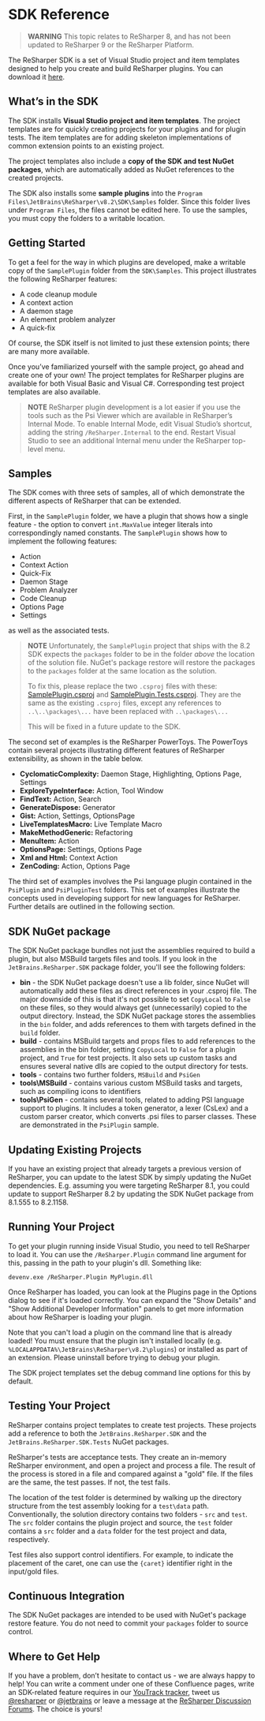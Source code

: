 ---
---

# SDK Reference

> **WARNING** This topic relates to ReSharper 8, and has not been updated to ReSharper 9 or the ReSharper Platform.

The ReSharper SDK is a set of Visual Studio project and item templates designed to help you create and build ReSharper plugins. You can download it [here](http://www.jetbrains.com/resharper/download/).

## What’s in the SDK

The SDK installs **Visual Studio project and item templates**. The project templates are for quickly creating projects for your plugins and for plugin tests. The item templates are for adding skeleton implementations of common extension points to an existing project.

The project templates also include a **copy of the SDK and test NuGet packages**, which are automatically added as NuGet references to the created projects.

The SDK also installs some **sample plugins** into the `Program Files\JetBrains\ReSharper\v8.2\SDK\Samples` folder. Since this folder lives under `Program Files`, the files cannot be edited here. To use the samples, you must copy the folders to a writable location.

## Getting Started

To get a feel for the way in which plugins are developed, make a writable copy of the `SamplePlugin` folder from the `SDK\Samples`. This project illustrates the following ReSharper features:

* A code cleanup module
* A context action
* A daemon stage
* An element problem analyzer
* A quick-fix

Of course, the SDK itself is not limited to just these extension points; there are many more available.

Once you’ve familiarized yourself with the sample project, go ahead and create one of your own! The project templates for ReSharper plugins are available for both Visual Basic and Visual C#. Corresponding test project templates are also available.

> **NOTE** ReSharper plugin development is a lot easier if you use the tools such as the Psi Viewer which are available in ReSharper’s Internal Mode. To enable Internal Mode, edit Visual Studio’s shortcut, adding the string `/ReSharper.Internal` to the end. Restart Visual Studio to see an additional Internal menu under the ReSharper top-level menu.

## Samples

The SDK comes with three sets of samples, all of which demonstrate the different aspects of ReSharper that can be extended.

First, in the `SamplePlugin` folder, we have a plugin that shows how a single feature - the option to convert `int.MaxValue` integer literals into correspondingly named constants. The `SamplePlugin` shows how to implement the following features:

* Action
* Context Action
* Quick-Fix
* Daemon Stage
* Problem Analyzer
* Code Cleanup
* Options Page
* Settings

as well as the associated tests.

> **NOTE** Unfortunately, the `SamplePlugin` project that ships with the 8.2 SDK expects the `packages` folder to be in the folder *above* the location of the solution file. NuGet's package restore will restore the packages to the `packages` folder at the same location as the solution.
>
> To fix this, please replace the two `.csproj` files with these: [SamplePlugin.csproj](SamplePlugin.csproj) and [SamplePlugin.Tests.csproj](SamplePlugin.Tests.csproj). They are the same as the existing `.csproj` files, except any references to `..\..\packages\...` have been replaced with `..\packages\...`
>
> This will be fixed in a future update to the SDK.

The second set of examples is the ReSharper PowerToys. The PowerToys contain several projects illustrating different features of ReSharper extensibility, as shown in the table below.

* **CyclomaticComplexity:** Daemon Stage, Highlighting, Options Page, Settings
* **ExploreTypeInterface:** Action, Tool Window
* **FindText:** Action, Search
* **GenerateDispose:** Generator
* **Gist:** Action, Settings, OptionsPage
* **LiveTemplatesMacro:** Live Template Macro
* **MakeMethodGeneric:** Refactoring
* **MenuItem:** Action
* **OptionsPage:** Settings, Options Page
* **Xml and Html:** Context Action
* **ZenCoding:** Action, Options Page

The third set of examples involves the Psi language plugin contained in the `PsiPlugin` and `PsiPluginTest` folders. This set of examples illustrate the concepts used in developing support for new languages for ReSharper. Further details are outlined in the following section.

## SDK NuGet package

The SDK NuGet package bundles not just the assemblies required to build a plugin, but also MSBuild targets files and tools. If you look in the `JetBrains.ReSharper.SDK` package folder, you'll see the following folders:

* **bin** - the SDK NuGet package doesn't use a lib folder, since NuGet will automatically add these files as direct references in your .csproj file. The major downside of this is that it's not possible to set `CopyLocal` to `False` on these files, so they would always get (unnecessarily) copied to the output directory. Instead, the SDK NuGet package stores the assemblies in the `bin` folder, and adds references to them with targets defined in the `build` folder.
* **build** - contains MSBuild targets and props files to add references to the assemblies in the bin folder, setting `CopyLocal` to `False` for a plugin project, and `True` for test projects. It also sets up custom tasks and ensures several native dlls are copied to the output directory for tests.
* **tools** - contains two further folders, `MSBuild` and `PsiGen`
* **tools\MSBuild** - contains various custom MSBuild tasks and targets, such as compiling icons to identifiers
* **tools\PsiGen** - contains several tools, related to adding PSI language support to plugins. It includes a token generator, a lexer (CsLex) and a custom parser creator, which converts .psi files to parser classes. These are demonstrated in the `PsiPlugin` sample.

## Updating Existing Projects

If you have an existing project that already targets a previous version of ReSharper, you can update to the latest SDK by simply updating the NuGet dependencies. E.g. assuming you were targeting ReSharper 8.1, you could update to support ReSharper 8.2 by updating the SDK NuGet package from 8.1.555 to 8.2.1158.

## Running Your Project

To get your plugin running inside Visual Studio, you need to tell ReSharper to load it. You can use the `/ReSharper.Plugin` command line argument for this, passing in the path to your plugin's dll. Something like:

    devenv.exe /ReSharper.Plugin MyPlugin.dll

Once ReSharper has loaded, you can look at the Plugins page in the Options dialog to see if it's loaded correctly. You can expand the "Show Details" and "Show Additional Developer Information" panels to get more information about how ReSharper is loading your plugin.

Note that you can't load a plugin on the command line that is already loaded! You must ensure that the plugin isn't installed locally (e.g. `%LOCALAPPDATA%\JetBrains\ReSharper\v8.2\plugins`) or installed as part of an extension. Please uninstall before trying to debug your plugin.

The SDK project templates set the debug command line options for this by default.

## Testing Your Project

ReSharper contains project templates to create test projects. These projects add a reference to both the `JetBrains.ReSharper.SDK` and the `JetBrains.ReSharper.SDK.Tests` NuGet packages.

ReSharper's tests are acceptance tests. They create an in-memory ReSharper environment, and open a project and process a file. The result of the process is stored in a file and compared against a "gold" file. If the files are the same, the test passes. If not, the test fails.

The location of the test folder is determined by walking up the directory structure from the test assembly looking for a `test\data` path. Conventionally, the solution directory contains two folders - `src` and `test`. The `src` folder contains the plugin project and source, the `test` folder contains a `src` folder and a `data` folder for the test project and data, respectively.

Test files also support control identifiers. For example, to indicate the placement of the caret, one can use the `{caret}` identifier right in the input/gold files.

## Continuous Integration

The SDK NuGet packages are intended to be used with NuGet's package restore feature. You do not need to commit your `packages` folder to source control.

## Where to Get Help

If you have a problem, don’t hesitate to contact us - we are always happy to help! You can write a comment under one of these Confluence pages, write an SDK-related feature requires in our [YouTrack tracker](http://youtrack.jetbrains.net/dashboard), tweet us [@resharper](http://twitter.com/resharper) or [@jetbrains](http://twitter.com/jetbrains) or leave a message at the [ReSharper Discussion Forums](http://devnet.jetbrains.net/community/resharper/resharper_community?view=discussions). The choice is yours!

